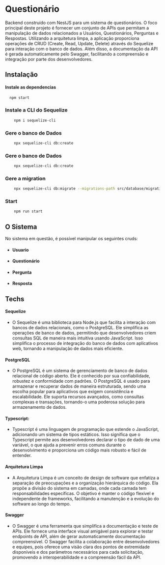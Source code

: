 
# Questionário

Backend construído com NestJS para um sistema de questionários. O foco principal deste projeto é fornecer um conjunto de APIs que permitam a manipulação de dados relacionados a Usuários, Questionários, Perguntas e Respostas. Utilizando a arquitetura limpa, a aplicação proporciona operações de CRUD (Create, Read, Update, Delete) através do Sequelize para interação com o banco de dados. Além disso, a documentação da API é gerada automaticamente pelo Swagger, facilitando a compreensão e integração por parte dos desenvolvedores.
## Instalação

#### Instale as dependencias
```bash
  npm start
```

### Instale a CLI do Sequelize
```bash
    npm i sequelize-cli
```

### Gere o banco de Dados
```bash
    npx sequelize-cli db:create

```

### Gere o banco de Dados
```bash
    npx sequelize-cli db:create

```

### Gere a migration
```bash
    npx sequelize-cli db:migrate --migrations-path src/database/migrations

```
### Start
```bash
    npm run start
```
## O Sistema
No sistema em questão, é possível manipular os seguintes cruds:

- #### Usuario

- #### Questionário

- #### Pergunta

- #### Resposta


## Techs

#### Sequelize
- O Sequelize é uma biblioteca para Node.js que facilita a interação com bancos de dados relacionais, como o PostgreSQL. Ele simplifica as operações de banco de dados, permitindo que desenvolvedores criem consultas SQL de maneira mais intuitiva usando JavaScript. Isso simplifica o processo de integração do banco de dados com aplicativos web, tornando a manipulação de dados mais eficiente.

#### PostgreSQL
- O PostgreSQL é um sistema de gerenciamento de banco de dados relacional de código aberto. Ele é conhecido por sua confiabilidade, robustez e conformidade com padrões. O PostgreSQL é usado para armazenar e recuperar dados de maneira estruturada, sendo uma escolha popular para aplicativos que exigem consistência e escalabilidade. Ele suporta recursos avançados, como consultas complexas e transações, tornando-o uma poderosa solução para armazenamento de dados.

#### Typescript:
- Typescript é uma linguagem de programação que estende o JavaScript, adicionando um sistema de tipos estáticos. Isso significa que o Typescript permite aos desenvolvedores declarar o tipo de dado de uma variável, o que ajuda a prevenir erros comuns durante o desenvolvimento e proporciona um código mais robusto e fácil de entender.

#### Arquitetura Limpa
- A Arquitetura Limpa é um conceito de design de software que enfatiza a separação de preocupações e a organização hierárquica do código. Ela propõe a divisão do sistema em camadas, onde cada camada tem responsabilidades específicas. O objetivo é manter o código flexível e independente de frameworks, facilitando a manutenção e a evolução do software ao longo do tempo.

#### Swagger
- O Swagger é uma ferramenta que simplifica a documentação e teste de APIs. Ele fornece uma interface visual amigável para explorar e testar endpoints de API, além de gerar automaticamente documentação compreensível. O Swagger facilita a colaboração entre desenvolvedores e equipes, pois oferece uma visão clara dos pontos de extremidade disponíveis e dos parâmetros necessários para cada solicitação, promovendo a interoperabilidade e a compreensão fácil da API.
